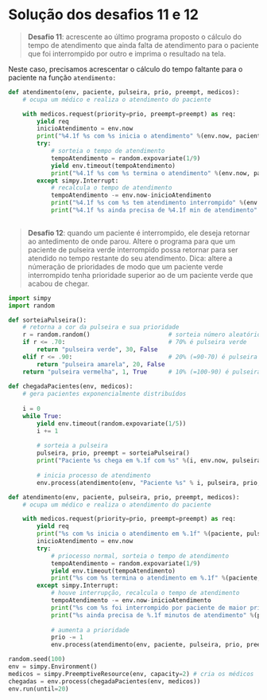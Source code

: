 # Solução dos desafios 11 e 12

> **Desafio 11**: acrescente ao último programa proposto o cálculo do tempo de atendimento que ainda falta de atendimento para o paciente que foi interrompido por outro e imprima o resultado na tela.

Neste caso, precisamos acrescentar o cálculo do tempo faltante para o paciente na função `atendimento:`
```python
def atendimento(env, paciente, pulseira, prio, preempt, medicos):
    # ocupa um médico e realiza o atendimento do paciente

    with medicos.request(priority=prio, preempt=preempt) as req:
        yield req
        inicioAtendimento = env.now
        print("%4.1f %s com %s inicia o atendimento" %(env.now, paciente, pulseira))
        try:
            # sorteia o tempo de atendimento
            tempoAtendimento = random.expovariate(1/9) 
            yield env.timeout(tempoAtendimento)
            print("%4.1f %s com %s termina o atendimento" %(env.now, paciente, pulseira))
        except simpy.Interrupt:
            # recalcula o tempo de atendimento
            tempoAtendimento -= env.now-inicioAtendimento 
            print("%4.1f %s com %s tem atendimento interrompido" %(env.now, paciente, pulseira))
            print("%4.1f %s ainda precisa de %4.1f min de atendimento" %(env.now, paciente, tempoAtendimento))
    
```

> **Desafio 12**: quando um paciente é interrompido, ele deseja retornar ao antedimento de onde parou. Altere o programa para que um paciente de pulseira verde interrompido possa retornar para ser atendido no tempo restante do seu atendimento. Dica: altere a númeração de prioridades de modo que um paciente verde interrompido tenha prioridade superior ao de um paciente verde que acabou de chegar.

```python
import simpy
import random

def sorteiaPulseira():
    # retorna a cor da pulseira e sua prioridade
    r = random.random()                      # sorteia número aleatório ente 0 e 1
    if r <= .70:                             # 70% é pulseira verde
        return "pulseira verde", 30, False
    elif r <= .90:                           # 20% (=90-70) é pulseira amarela
        return "pulseira amarela", 20, False
    return "pulseira vermelha", 1, True      # 10% (=100-90) é pulseira vermelha
    
def chegadaPacientes(env, medicos):
    # gera pacientes exponencialmente distribuídos
    
    i = 0
    while True:
        yield env.timeout(random.expovariate(1/5))
        i += 1
        
        # sorteia a pulseira
        pulseira, prio, preempt = sorteiaPulseira()
        print("Paciente %s chega em %.1f com %s" %(i, env.now, pulseira))
        
        # inicia processo de atendimento
        env.process(atendimento(env, "Paciente %s" % i, pulseira, prio, preempt, medicos))

def atendimento(env, paciente, pulseira, prio, preempt, medicos):
    # ocupa um médico e realiza o atendimento do paciente

    with medicos.request(priority=prio, preempt=preempt) as req:
        yield req
        print("%s com %s inicia o atendimento em %.1f" %(paciente, pulseira, env.now))
        inicioAtendimento = env.now
        try: 
            # priocesso normal, sorteia o tempo de atendimento
            tempoAtendimento = random.expovariate(1/9) 
            yield env.timeout(tempoAtendimento)
            print("%s com %s termina o atendimento em %.1f" %(paciente, pulseira, env.now))
        except simpy.Interrupt:
            # houve interrupção, recalcula o tempo de atendimento
            tempoAtendimento -= env.now-inicioAtendimento 
            print("%s com %s foi interrompido por paciente de maior prioridade em %.1f" %(paciente, pulseira, env.now))
            print("%s ainda precisa de %.1f minutos de atendimento" %(paciente, tempoAtendimento))
            
            # aumenta a prioridade            
            prio -= 1 
            env.process(atendimento(env, paciente, pulseira, prio, preempt, medicos))

random.seed(100)       
env = simpy.Environment()
medicos = simpy.PreemptiveResource(env, capacity=2) # cria os médicos
chegadas = env.process(chegadaPacientes(env, medicos))
env.run(until=20)
```


